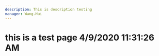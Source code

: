 ```yaml
---
description: This is description testing
manager: Wang.Hui
---
```

# this is a test page 4/9/2020 11:31:26 AM